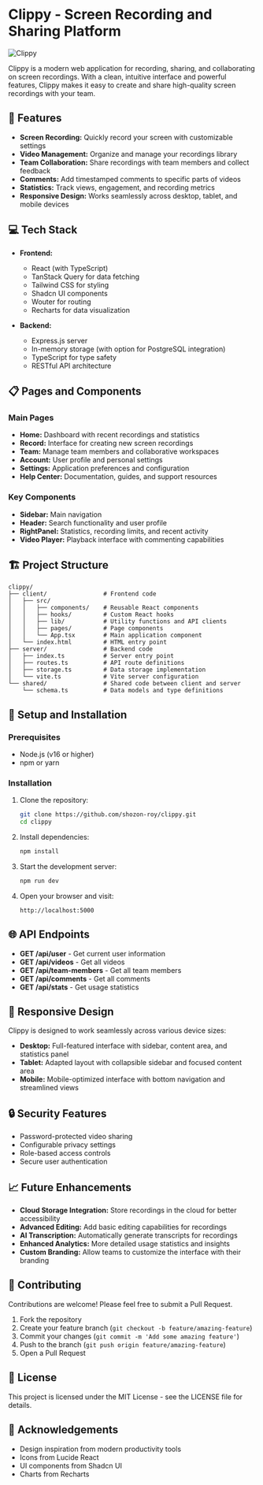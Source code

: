 # Clippy - Screen Recording and Sharing Platform

![Clippy](#)

Clippy is a modern web application for recording, sharing, and collaborating on screen recordings. With a clean, intuitive interface and powerful features, Clippy makes it easy to create and share high-quality screen recordings with your team.

## 🚀 Features

- **Screen Recording:** Quickly record your screen with customizable settings
- **Video Management:** Organize and manage your recordings library
- **Team Collaboration:** Share recordings with team members and collect feedback
- **Comments:** Add timestamped comments to specific parts of videos
- **Statistics:** Track views, engagement, and recording metrics
- **Responsive Design:** Works seamlessly across desktop, tablet, and mobile devices

## 💻 Tech Stack

- **Frontend:**
  - React (with TypeScript)
  - TanStack Query for data fetching
  - Tailwind CSS for styling
  - Shadcn UI components
  - Wouter for routing
  - Recharts for data visualization

- **Backend:**
  - Express.js server
  - In-memory storage (with option for PostgreSQL integration)
  - TypeScript for type safety
  - RESTful API architecture

## 📋 Pages and Components

### Main Pages
- **Home:** Dashboard with recent recordings and statistics
- **Record:** Interface for creating new screen recordings
- **Team:** Manage team members and collaborative workspaces
- **Account:** User profile and personal settings
- **Settings:** Application preferences and configuration
- **Help Center:** Documentation, guides, and support resources

### Key Components
- **Sidebar:** Main navigation
- **Header:** Search functionality and user profile
- **RightPanel:** Statistics, recording limits, and recent activity
- **Video Player:** Playback interface with commenting capabilities

## 🏗️ Project Structure

```
clippy/
├── client/                # Frontend code
│   ├── src/
│   │   ├── components/    # Reusable React components
│   │   ├── hooks/         # Custom React hooks
│   │   ├── lib/           # Utility functions and API clients
│   │   ├── pages/         # Page components
│   │   └── App.tsx        # Main application component
│   └── index.html         # HTML entry point
├── server/                # Backend code
│   ├── index.ts           # Server entry point
│   ├── routes.ts          # API route definitions
│   ├── storage.ts         # Data storage implementation
│   └── vite.ts            # Vite server configuration
└── shared/                # Shared code between client and server
    └── schema.ts          # Data models and type definitions
```

## 🔧 Setup and Installation

### Prerequisites

- Node.js (v16 or higher)
- npm or yarn

### Installation

1. Clone the repository:
   ```bash
   git clone https://github.com/shozon-roy/clippy.git
   cd clippy
   ```

2. Install dependencies:
   ```bash
   npm install
   ```

3. Start the development server:
   ```bash
   npm run dev
   ```

4. Open your browser and visit:
   ```
   http://localhost:5000
   ```

## 🌐 API Endpoints

- **GET /api/user** - Get current user information
- **GET /api/videos** - Get all videos
- **GET /api/team-members** - Get all team members
- **GET /api/comments** - Get all comments
- **GET /api/stats** - Get usage statistics

## 📱 Responsive Design

Clippy is designed to work seamlessly across various device sizes:

- **Desktop:** Full-featured interface with sidebar, content area, and statistics panel
- **Tablet:** Adapted layout with collapsible sidebar and focused content area
- **Mobile:** Mobile-optimized interface with bottom navigation and streamlined views

## 🔒 Security Features

- Password-protected video sharing
- Configurable privacy settings
- Role-based access controls
- Secure user authentication

## 📈 Future Enhancements

- **Cloud Storage Integration:** Store recordings in the cloud for better accessibility
- **Advanced Editing:** Add basic editing capabilities for recordings
- **AI Transcription:** Automatically generate transcripts for recordings
- **Enhanced Analytics:** More detailed usage statistics and insights
- **Custom Branding:** Allow teams to customize the interface with their branding

## 👥 Contributing

Contributions are welcome! Please feel free to submit a Pull Request.

1. Fork the repository
2. Create your feature branch (`git checkout -b feature/amazing-feature`)
3. Commit your changes (`git commit -m 'Add some amazing feature'`)
4. Push to the branch (`git push origin feature/amazing-feature`)
5. Open a Pull Request

## 📄 License

This project is licensed under the MIT License - see the LICENSE file for details.

## 👏 Acknowledgements

- Design inspiration from modern productivity tools
- Icons from Lucide React
- UI components from Shadcn UI
- Charts from Recharts
